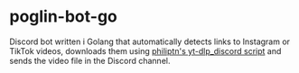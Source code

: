 # poglin-bot-go

Discord bot written i Golang that automatically detects links to Instagram or TikTok videos, downloads them using [philiptn's yt-dlp_discord script](https://github.com/philiptn/bash-toolbox/blob/main/yt-dlp_discord) and sends the video file in the Discord channel.
